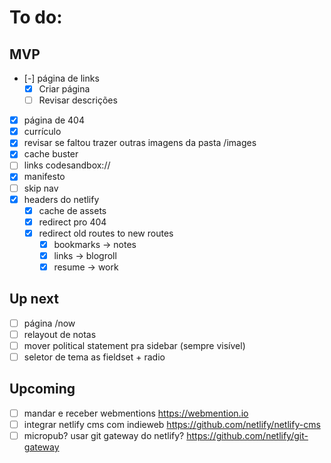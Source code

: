 # To do:

## MVP

-   [-] página de links
    -   [x] Criar página
    -   [ ] Revisar descrições
-   [x] página de 404
-   [x] currículo
-   [x] revisar se faltou trazer outras imagens da pasta /images
-   [x] cache buster
-   [ ] links codesandbox://
-   [x] manifesto
-   [ ] skip nav
-   [x] headers do netlify
    -   [x] cache de assets
    -   [x] redirect pro 404
    -   [x] redirect old routes to new routes
        -   [x] bookmarks -> notes
        -   [x] links -> blogroll
        -   [x] resume -> work

## Up next

-   [ ] página /now
-   [ ] relayout de notas
-   [ ] mover political statement pra sidebar (sempre visível)
-   [ ] seletor de tema as fieldset + radio

## Upcoming

-   [ ] mandar e receber webmentions https://webmention.io
-   [ ] integrar netlify cms com indieweb https://github.com/netlify/netlify-cms
-   [ ] micropub? usar git gateway do netlify? https://github.com/netlify/git-gateway
